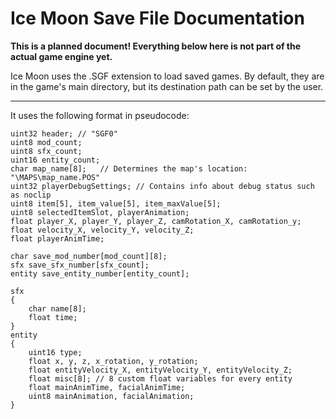 # Ice Moon Save File Documentation

**This is a planned document! Everything below here is not part of the actual game engine yet.**

Ice Moon uses the .SGF extension to load saved games. By default, they are in the game's main directory, but its destination path can be set by the user.

  ------

It uses the following format in pseudocode:

```
uint32 header; // "SGF0"
uint8 mod_count;
uint8 sfx_count;
uint16 entity_count;
char map_name[8];	// Determines the map's location: "\MAPS\map_name.POS"
uint32 playerDebugSettings;	// Contains info about debug status such as noclip
uint8 item[5], item_value[5], item_maxValue[5];
uint8 selectedItemSlot, playerAnimation;
float player_X, player_Y, player_Z, camRotation_X, camRotation_y;
float velocity_X, velocity_Y, velocity_Z;
float playerAnimTime;

char save_mod_number[mod_count][8];
sfx save_sfx_number[sfx_count];
entity save_entity_number[entity_count];

sfx
{
	char name[8];
	float time;
}
entity
{
	uint16 type;
	float x, y, z, x_rotation, y_rotation;
	float entityVelocity_X, entityVelocity_Y, entityVelocity_Z;
	float misc[8]; // 8 custom float variables for every entity
	float mainAnimTime, facialAnimTime;
	uint8 mainAnimation, facialAnimation;
}
```
